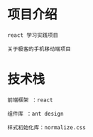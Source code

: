 # 项目介绍

    react 学习实践项目

    关于极客的手机移动端项目

# 技术栈

    前端框架 ：react

    组件库 ：ant design

    样式初始化库：normalize.css

